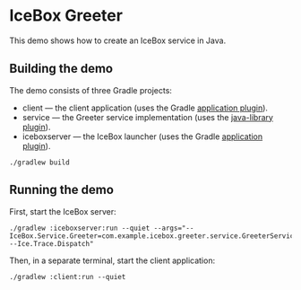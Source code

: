 # IceBox Greeter

This demo shows how to create an IceBox service in Java.

## Building the demo

The demo consists of three Gradle projects:

- client — the client application (uses the Gradle [application plugin]).
- service — the Greeter service implementation (uses the [java-library plugin]).
- iceboxserver — the IceBox launcher (uses the Gradle [application plugin]).

```shell
./gradlew build
```

## Running the demo

First, start the IceBox server:

```shell
./gradlew :iceboxserver:run --quiet --args="--IceBox.Service.Greeter=com.example.icebox.greeter.service.GreeterService --Ice.Trace.Dispatch"
```

Then, in a separate terminal, start the client application:

```shell
./gradlew :client:run --quiet
```

[application plugin]: https://docs.gradle.org/current/userguide/application_plugin.html
[java-library plugin]: https://docs.gradle.org/current/userguide/java_library_plugin.html

